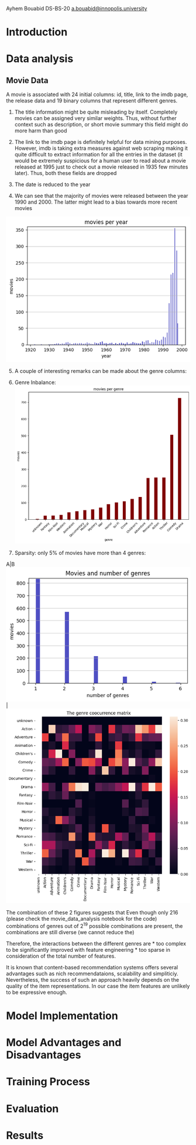 Ayhem Bouabid DS-BS-20
a.bouabid@innopolis.university

# Introduction

# Data analysis
## Movie Data
A movie is associated with 24 initial columns: id, title, link to the imdb page, the release data and 19 binary columns that represent different genres.

1. The title information might be quite misleading by itself. Completely movies can be assigned very similar weights. Thus, without further context such as description, or short movie summary this field might do more harm than good

2. The link to the imdb page is definitely helpful for data mining purposes. However, imdb is taking extra measures against web scraping making it quite difficult to extract information for all the entries in the dataset (it would be extremely suspicious for a human user to read about a movie released at 1995 just to check out a movie released in 1935 few minutes later). Thus, both these fields are dropped

3. The date is reduced to the year

4. We can see that the majority of movies were released between the year 1990 and 2000. The latter might lead to a bias towards more recent movies

![movies_per_year](./figures/movie_per_year.png)


5. A couple of interesting remarks can be made about the genre columns: 

1. Genre Inbalance: 
![movie_per_genre](./figures/movie_per_genre.png)

2. Sparsity: only $5\%$ of movies have more than $4$ genres:

A|B
![movie_per_genre](./figures/movies_and_num_genres.png)
 | ![alt](./figures/genre_heatmap.png)

The combination of these 2 figures suggests that Even though only 216 (please check the movie_data_analysis notebook for the code) combinations of genres out of $2^{19}$ possible combinations are present, the combinations are still diverse (we cannot reduce the)

Therefore, the interactions between the different genres are
    * too complex to be significantly improved with feature engineering
    * too sparse in consideration of the total number of features.

It is known that content-based recommendation systems offers several advantages such as nich recommendataions, scalability and simpliticiy. Nevertheless, the success of such an approach heavily depends on the quality of the item representations. In our case the item features are unlikely to be expressive enough.



# Model Implementation

# Model Advantages and Disadvantages

# Training Process

# Evaluation

# Results


